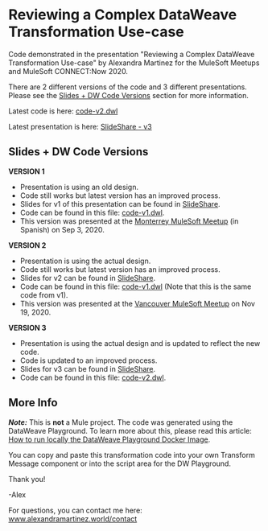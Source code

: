 # Reviewing a Complex DataWeave Transformation Use-case

Code demonstrated in the presentation "Reviewing a Complex DataWeave Transformation Use-case" by Alexandra Martinez for the MuleSoft Meetups and MuleSoft CONNECT:Now 2020.

There are 2 different versions of the code and 3 different presentations. Please see the [Slides + DW Code Versions](#slides--dw-code-versions) section for more information.

Latest code is here: [code-v2.dwl](code-v2.dwl)

Latest presentation is here: [SlideShare - v3](https://www.slideshare.net/AlexandraNahomiMartn/reviewing-a-complex-dataweave-transformation-use-case-v3)

## Slides + DW Code Versions

**VERSION 1**
- Presentation is using an old design.
- Code still works but latest version has an improved process.
- Slides for v1 of this presentation can be found in [SlideShare](https://www.slideshare.net/AlexandraNahomiMartn/reviewing-a-complex-dataweave-transformation-usecas).
- Code can be found in this file: [code-v1.dwl](code-v1.dwl).
- This version was presented at the [Monterrey MuleSoft Meetup](https://meetups.mulesoft.com/events/details/mulesoft-monterrey-presents-spanish-meetup-reviewing-a-complex-dataweave-transformation-use-case-by-alexandra-martinez/) (in Spanish) on Sep 3, 2020.

**VERSION 2**
- Presentation is using the actual design.
- Code still works but latest version has an improved process.
- Slides for v2 can be found in [SlideShare](https://www.slideshare.net/AlexandraNahomiMartn/reviewing-a-complex-dataweave-transformation-usecase-v2).
- Code can be found in this file: [code-v1.dwl](code-v1.dwl) (Note that this is the same code from v1).
- This version was presented at the [Vancouver MuleSoft Meetup](https://meetups.mulesoft.com/events/details/mulesoft-vancouver-presents-reviewing-dataweave-transformation/) on Nov 19, 2020.

**VERSION 3**
- Presentation is using the actual design and is updated to reflect the new code.
- Code is updated to an improved process.
- Slides for v3 can be found in [SlideShare](https://www.slideshare.net/AlexandraNahomiMartn/reviewing-a-complex-dataweave-transformation-use-case-v3).
- Code can be found in this file: [code-v2.dwl](code-v2.dwl).

## More Info

***Note:*** This is **not** a Mule project. The code was generated using the DataWeave Playground. To learn more about this, please read this article: [How to run locally the DataWeave Playground Docker Image](https://www.prostdev.com/post/how-to-run-locally-the-dataweave-playground-docker-image).

You can copy and paste this transformation code into your own Transform Message component or into the script area for the DW Playground.

Thank you!

-Alex

For questions, you can contact me here: www.alexandramartinez.world/contact
